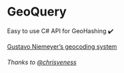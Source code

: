 # GeoQuery

Easy to use C# API for GeoHashing ✔️
 
[Gustavo Niemeyer’s geocoding system](https://en.wikipedia.org/wiki/Geohash)

###### Thanks to [@chrisveness](https://github.com/chrisveness/)

